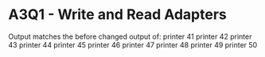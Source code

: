 # A3Q1 - Write and Read Adapters

Output matches the before changed output of:
printer 41
printer 42
printer 43
printer 44
printer 45
printer 46
printer 47
printer 48
printer 49
printer 50




